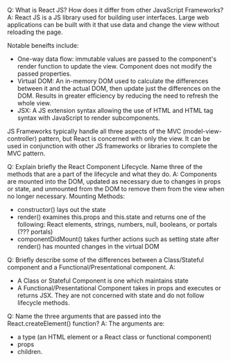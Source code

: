 Q: What is React JS? How does it differ from other JavaScript Frameworks?
A: React JS is a JS library used for building user interfaces. Large web applications can be built with it that use data and change the view without reloading the page.

Notable beneifts include:
* One-way data flow: immutable values are passed to the component's render function to update the view. Component does not modify the passed properties.
* Virtual DOM: An in-memory DOM used to calculate the differences between it and the actual DOM, then update just the differences on the DOM. Results in greater efficiency by reducing the need to refresh the whole view.
* JSX: A JS extension syntax allowing the use of HTML and HTML tag syntax with JavaScript to render subcomponents.

JS Frameworks typically handle all three aspects of the MVC (model-view-controller) pattern, but React is concerned with only the view. It can be used in conjunction with other JS frameworks or libraries to complete the MVC pattern.


Q: Explain briefly the React Component Lifecycle. Name three of the methods that are a part of the lifecycle and what they do.
A: Components are mounted into the DOM, updated as necessary due to changes in props or state, and unmounted from the DOM to remove them from the view when no longer necessary.
Mounting Methods:
* constructor() lays out the state
* render() examines this.props and this.state and returns one of the following: React elements, strings, numbers, null, booleans, or portals (??? portals)
* componentDidMount() takes further actions such as setting state after render() has mounted changes in the virtual DOM


Q: Briefly describe some of the differences between a Class/Stateful component and a Functional/Presentational component.
A:
* A Class or Stateful Component is one which maintains state
* A Functional/Presentational Component takes in props and executes or returns JSX. They are not concerned with state and do not follow lifecycle methods.

Q: Name the three arguments that are passed into the React.createElement() function?
A: The arguments are:
* a type (an HTML element or a React class or functional component)
* props
* children.